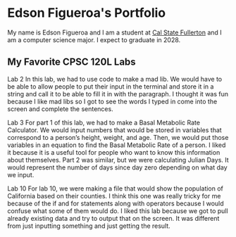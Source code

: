 # Edson Figueroa's Portfolio

My name is Edson Figueroa and I am a student at [Cal State Fullerton](http://www.fullerton.edu/) and I am a computer science major. I expect to graduate in 2028.

## My Favorite CPSC 120L Labs 

Lab 2
 In this lab, we had to use code to make a mad lib. We would have to be able to allow people to put their input in the terminal and store it in a string and call it to be able to fill it in with the paragraph. I thought it was fun because I like mad libs so I got to see the words I typed in come into the screen and complete the sentences.


Lab 3
For part 1 of this lab, we had to make a Basal Metabolic Rate Calculator. We would input numbers that would be stored in variables that correspond to a person’s height, weight, and age. Then, we would put those variables in an equation to find the Basal Metabolic Rate of a person. I liked it because it is a useful tool for people who want to know this information about themselves. Part 2 was similar, but we were calculating Julian Days. It would represent the number of days since day zero depending on what day we input. 

Lab 10
For lab 10, we were making a file that would show the population of California based on their counties. I think this one was really tricky for me because of the if and for statements along with operators because I would confuse what some of them would do. I liked this lab because we got to pull already existing data and try to output that on the screen. It was different from just inputting something and just getting the result.
